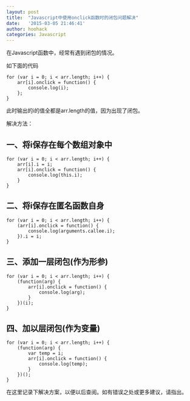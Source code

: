 ```yaml
---
layout: post
title:  "Javascript中使用onclick函数时的闭包问题解决"
date:   '2015-03-05 21:46:41'
author: hoohack
categories: Javascript
---
```


在Javascript函数中，经常有遇到闭包的情况。

如下面的代码

    for (var i = 0; i < arr.length; i++) {
        arr[i].onclick = function() {
            console.log(i);
        };
    }

此时输出的i的值全都是arr.length的值，因为出现了闭包。

<!--more-->

解决方法：
## 一、将i保存在每个数组对象中
    
    for (var i = 0; i < arr.length; i++) {
        arr[i].i = i;
        arr[i].onclick = function() {
            console.log(this.i);
        }
    }
    
## 二、将i保存在匿名函数自身
    
    for (var i = 0; i < arr.length; i++) {
        (arr[i].onclick = function() {
            console.log(arguments.callee.i);
        }).i = i;
    }
    
## 三、添加一层闭包(作为形参)

    for (var i = 0; i < arr.length; i++) {
        (function(arg) {
            arr[i].onclick = function() {
                console.log(arg);
            }
        })(i);
    }

## 四、加以层闭包(作为变量)

    for (var i = 0; i < arr.length; i++) {
        (function(arg) {
            var temp = i;
            arr[i].onclick = function() {
                console.log(temp);
            }
        })();
    }
     
在这里记录下解决方案，以便以后查阅。如有错误之处或更多建议，请指出。
